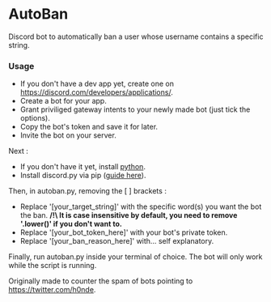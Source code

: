 # AutoBan
Discord bot to automatically ban a user whose username contains a specific string.

### Usage

- If you don't have a dev app yet, create one on https://discord.com/developers/applications/.
- Create a bot for your app.
- Grant priviliged gateway intents to your newly made bot (just tick the options).
- Copy the bot's token and save it for later.
- Invite the bot on your server.

Next :
- If you don't have it yet, install [python](https://www.python.org/downloads/).
- Install discord.py via pip ([guide here](https://discordpy.readthedocs.io/en/stable/intro.html)).

Then, in autoban.py, removing the [ ] brackets :
- Replace '[your_target_string]' with the specific word(s) you want the bot the ban. **/!\ It is case insensitive by default, you need to remove '.lower()' if you don't want to.**
- Replace '[your_bot_token_here]' with your bot's private token.
- Replace '[your_ban_reason_here]' with... self explanatory.

Finally, run autoban.py inside your terminal of choice.
The bot will only work while the script is running.

Originally made to counter the spam of bots pointing to https://twitter.com/h0nde.

